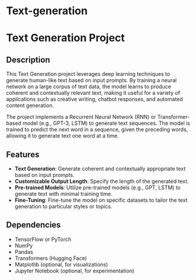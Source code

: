 # Text-generation
# Text Generation Project

## Description

This Text Generation project leverages deep learning techniques to generate human-like text based on input prompts. By training a neural network on a large corpus of text data, the model learns to produce coherent and contextually relevant text, making it useful for a variety of applications such as creative writing, chatbot responses, and automated content generation.

The project implements a Recurrent Neural Network (RNN) or Transformer-based model (e.g., GPT-3, LSTM) to generate text sequences. The model is trained to predict the next word in a sequence, given the preceding words, allowing it to generate text one word at a time.

## Features

- **Text Generation**: Generate coherent and contextually appropriate text based on input prompts.
- **Customizable Output Length**: Specify the length of the generated text.
- **Pre-trained Models**: Utilize pre-trained models (e.g., GPT, LSTM) to generate text with minimal training time.
- **Fine-Tuning**: Fine-tune the model on specific datasets to tailor the text generation to particular styles or topics.

## Dependencies

- TensorFlow or PyTorch
- NumPy
- Pandas
- Transformers (Hugging Face)
- Matplotlib (optional, for visualizations)
- Jupyter Notebook (optional, for experimentation)



